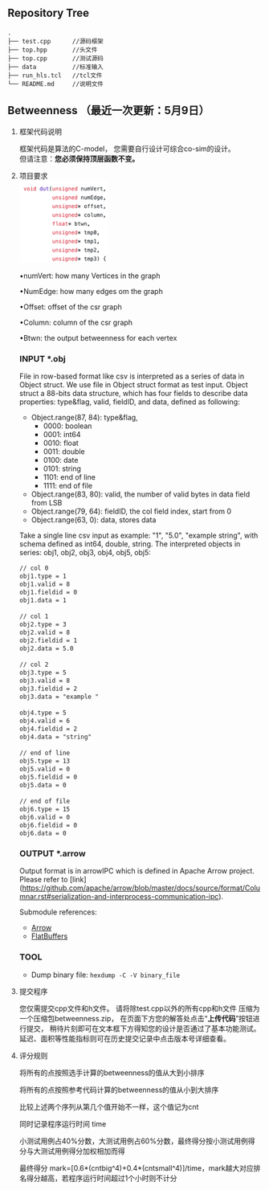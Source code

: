 ## Repository Tree
```
.
├── test.cpp      //源码框架
├── top.hpp       //头文件
├── top.cpp       //测试源码
├── data          //标准输入
├── run_hls.tcl   //tcl文件
└── README.md     //说明文件
```

## Betweenness （最近一次更新：5月9日）
1. 框架代码说明

    框架代码是算法的C-model，
    您需要自行设计可综合co-sim的设计。  
    但请注意：**您必须保持顶层函数不变。**
    
2. 项目要求  
    ![](../assets/1.png)
  
  
    •numVert: how many Vertices in the graph
  
    •NumEdge: how many edges om the graph
  
    •Offset: offset of the csr graph
  
    •Column: column of the csr graph
  
    •Btwn: the output betweenness for each vertex
    
    

    ### INPUT *.obj
    File in row-based format like csv is interpreted as a series of data in Object struct. We use file in Object struct format as test input.
    Object struct a 88-bits data structure, which has four fields to describe data properties: type&flag, valid, fieldID, and data, defined as following:

    - Object.range(87, 84): type&flag,
        - 0000: boolean
        - 0001: int64
        - 0010: float
        - 0011: double
        - 0100: date
        - 0101: string
        - 1101: end of line
        - 1111: end of file
    - Object.range(83, 80): valid, the number of valid bytes in data field from LSB
    - Object.range(79, 64): fieldID, the col field index, start from 0
    - Object.range(63, 0): data, stores data

    Take a single line csv input as example: "1", "5.0", "example string", with schema defined as int64, double, string. The interpreted objects in series: obj1, obj2, obj3, obj4, obj5, obj5:
    ```
    // col 0
    obj1.type = 1
    obj1.valid = 8
    obj1.fieldid = 0
    obj1.data = 1

    // col 1
    obj2.type = 3
    obj2.valid = 8
    obj2.fieldid = 1
    obj2.data = 5.0

    // col 2
    obj3.type = 5
    obj3.valid = 8
    obj3.fieldid = 2
    obj3.data = "example "

    obj4.type = 5
    obj4.valid = 6
    obj4.fieldid = 2
    obj4.data = "string"

    // end of line
    obj5.type = 13
    obj5.valid = 0
    obj5.fieldid = 0
    obj5.data = 0

    // end of file
    obj6.type = 15
    obj6.valid = 0
    obj6.fieldid = 0
    obj6.data = 0
    
    ```

    ### OUTPUT *.arrow

    Output format is in arrowIPC which is defined in Apache Arrow project. Please refer to [link]       (https://github.com/apache/arrow/blob/master/docs/source/format/Columnar.rst#serialization-and-interprocess-communication-ipc).

    Submodule references:
    - [Arrow](https://arrow.apache.org/docs/format/Columnar.html#format-columnar)
    - [FlatBuffers](https://google.github.io/flatbuffers/)

    ### TOOL
    - Dump binary file: `hexdump -C -V binary_file`
  
3. 提交程序
  
    您仅需提交cpp文件和h文件。
    请将除test.cpp以外的所有cpp和h文件
    压缩为一个压缩包betweenness.zip，
    在页面下方您的解答处点击“**上传代码**”按钮进行提交，
    稍待片刻即可在文本框下方得知您的设计是否通过了基本功能测试。
    延迟、面积等性能指标则可在历史提交记录中点击版本号详细查看。
  
4. 评分规则
  
    将所有的点按照选手计算的betweenness的值从大到小排序
  
    将所有的点按照参考代码计算的betweenness的值从小到大排序
  
    比较上述两个序列从第几个值开始不一样，这个值记为cnt
  
    同时记录程序运行时间 time
    
    小测试用例占40%分数，大测试用例占60%分数，最终得分按小测试用例得分与大测试用例得分加权相加而得
  
    最终得分 mark=[0.6*(cntbig^4)+0.4*(cntsmall^4)]/time，mark越大对应排名得分越高，若程序运行时间超过1个小时则不计分
